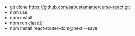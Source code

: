 * git clone https://github.com/sabustamante/curso-react.git
* nvm use
* npm install
* npm run clase2
* npm install react-router-dom@next --save
